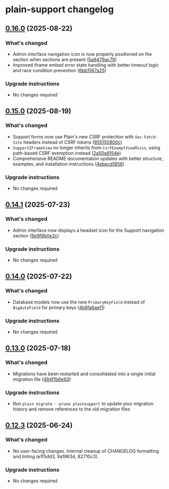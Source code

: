 # plain-support changelog

## [0.16.0](https://github.com/dropseed/plain/releases/plain-support@0.16.0) (2025-08-22)

### What's changed

- Admin interface navigation icon is now properly positioned on the section when sections are present ([5a6479ac79](https://github.com/dropseed/plain/commit/5a6479ac79))
- Improved iframe embed error state handling with better timeout logic and race condition prevention ([6bb1567a25](https://github.com/dropseed/plain/commit/6bb1567a25))

### Upgrade instructions

- No changes required

## [0.15.0](https://github.com/dropseed/plain/releases/plain-support@0.15.0) (2025-08-19)

### What's changed

- Support forms now use Plain's new CSRF protection with `Sec-Fetch-Site` headers instead of CSRF tokens ([955150800c](https://github.com/dropseed/plain/commit/955150800c))
- `SupportIFrameView` no longer inherits from `CsrfExemptViewMixin`, using path-based CSRF exemption instead ([2a50a9154e](https://github.com/dropseed/plain/commit/2a50a9154e))
- Comprehensive README documentation updates with better structure, examples, and installation instructions ([4ebecd1856](https://github.com/dropseed/plain/commit/4ebecd1856))

### Upgrade instructions

- No changes required

## [0.14.1](https://github.com/dropseed/plain/releases/plain-support@0.14.1) (2025-07-23)

### What's changed

- Admin interface now displays a headset icon for the Support navigation section ([9e9f8b0e2c](https://github.com/dropseed/plain/commit/9e9f8b0e2c))

### Upgrade instructions

- No changes required

## [0.14.0](https://github.com/dropseed/plain/releases/plain-support@0.14.0) (2025-07-22)

### What's changed

- Database models now use the new `PrimaryKeyField` instead of `BigAutoField` for primary keys ([4b8fa6aef1](https://github.com/dropseed/plain/commit/4b8fa6aef1))

### Upgrade instructions

- No changes required

## [0.13.0](https://github.com/dropseed/plain/releases/plain-support@0.13.0) (2025-07-18)

### What's changed

- Migrations have been restarted and consolidated into a single initial migration file ([484f1b6e93](https://github.com/dropseed/plain/commit/484f1b6e93))

### Upgrade instructions

- Run `plain migrate --prune plainsupport` to update your migration history and remove references to the old migration files

## [0.12.3](https://github.com/dropseed/plain/releases/plain-support@0.12.3) (2025-06-24)

### What's changed

- No user-facing changes. Internal cleanup of CHANGELOG formatting and linting (e1f5dd3, 9a1963d, 82710c3).

### Upgrade instructions

- No changes required
